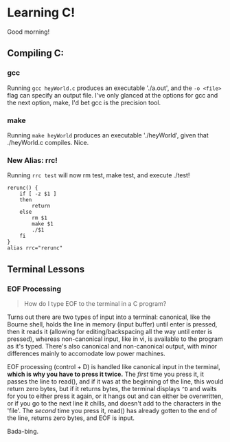 # Learning C!

Good morning!

## Compiling C:

### gcc

Running `gcc heyWorld.c` produces an executable './a.out', and the `-o <file>` flag can specify an output file. I've only glanced at the options for gcc and the next option, make, I'd bet gcc is the precision tool.

### make

Running `make heyWorld` produces an executable './heyWorld', given that ./heyWorld.c compiles. Nice.

### New Alias: rrc!

Running `rrc test` will now rm test, make test, and execute ./test!

```
rerunc() {
    if [ -z $1 ]
    then
        return
    else
        rm $1
        make $1
        ./$1
    fi
}
alias rrc="rerunc"
```

## Terminal Lessons

### EOF Processing

> How do I type EOF to the terminal in a C program?

Turns out there are two types of input into a terminal: canonical, like the Bourne shell, holds the line in memory (input buffer) until enter is pressed, then it reads it (allowing for editing/backspacing all the way until enter is pressed), whereas non-canonical input, like in vi, is available to the program as it's typed. There's also canonical and non-canonical output, with minor differences mainly to accomodate low power machines.

EOF processing (control + D) is handled like canonical input in the terminal, **which is why you have to press it twice.** The _first_ time you press it, it passes the line to read(), and if it was at the beginning of the line, this would return zero bytes, but if it returns bytes, the terminal displays `^D` and waits for you to either press it again, or it hangs out and can either be overwritten, or if you go to the next line it chills, and doesn't add to the characters in the 'file'. The _second_ time you press it, read() has already gotten to the end of the line, returns zero bytes, and EOF is input.

Bada-bing.
